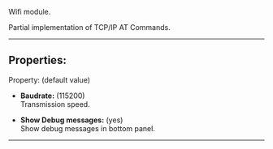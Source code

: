 Wifi module. <br>

Partial implementation of TCP/IP AT Commands.

---

## Properties:
Property: (default value)

- **Baudrate:** (115200) <br>
   Transmission speed. <br>

- **Show Debug messages:** (yes) <br>
   Show debug messages in bottom panel. <br>

---

